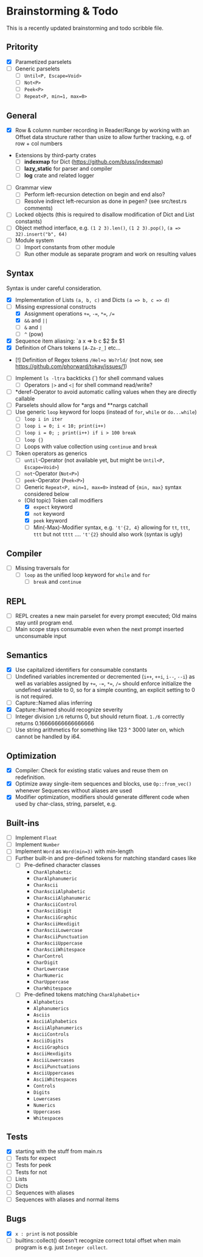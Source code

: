 # Brainstorming & Todo

This is a recently updated brainstorming and todo scribble file.

## Pritority

- [x] Parametized parselets
- [ ] Generic parselets
  - [ ] `Until<P, Escape=Void>`
  - [ ] `Not<P>`
  - [ ] `Peek<P>`
  - [ ] `Repeat<P, min=1, max=0>`

## General

- [x] Row & column number recording in Reader/Range by working with an Offset data structure rather than usize to allow further tracking, e.g. of row + col numbers
- Extensions by third-party crates
  - [ ] **indexmap** for Dict (https://github.com/bluss/indexmap)
  - [ ] **lazy_static** for parser and compiler
  - [ ] **log** crate and related logger
- [ ] Grammar view
  - [ ] Perform left-recursion detection on begin and end also?
  - [ ] Resolve indirect left-recursion as done in pegen? (see src/test.rs comments)
- [ ] Locked objects (this is required to disallow modification of Dict and List constants)
- [ ] Object method interface, e.g. `(1 2 3).len()`, `(1 2 3).pop()`, `(a => 32).insert("b", 64)`
- [ ] Module system
  - [ ] Import constants from other module
  - [ ] Run other module as separate program and work on resulting values

## Syntax

Syntax is under careful consideration.

- [x] Implementation of Lists `(a, b, c)` and Dicts `(a => b, c => d)`
- [ ] Missing expressional constructs
  - [x] Assignment operations `+=`, `-=`, `*=`, `/=`
  - [x] `&&` and `||`
  - [ ] `&` and `|`
  - [ ] `^` (pow)
- [x] Sequence item aliasing: `a x => b c $2 $x $1
- [x] Definition of Chars tokens `[A-Za-z_]` etc...
- [!] Definition of Regex tokens `/Hel+o Wo?rld/` (not now, see https://github.com/phorward/tokay/issues/1)
- [ ] Implement `ls -ltra` backticks (`) for shell command values
  - [ ] Operators `|>` and `<|` for shell command read/write?
- [ ] *deref-Operator to avoid automatic calling values when they are directly callable
- [ ] Parselets should allow for *args and **nargs catchall
- [ ] Use generic `loop` keyword for loops (instead of `for`, `while` or `do...while`)
  - [ ] `loop i in iter`
  - [ ] `loop i = 0; i < 10; print(i++)`
  - [ ] `loop i = 0; ; print(i++) if i > 100 break`
  - [ ] `loop {}`
  - [ ] Loops with value collection using `continue` and `break`
- [ ] Token operators as generics
  - [ ] `until`-Operator (not available yet, but might be `Until<P, Escape=Void>`)
  - [ ] `not`-Operator (`Not<P>`)
  - [ ] `peek`-Operator (`Peek<P>`)
  - [ ] Generic `Repeat<P, min=1, max=0>` instead of `{min, max}` syntax considered below
  - (Old topic) Token call modifiers
    - [x] `expect` keyword
    - [x] `not` keyword
    - [x] `peek` keyword
    - [ ] Min(-Max)-Modifier syntax, e.g. `'t'{2, 4}` allowing for `tt`, `ttt`, `ttt` but not `tttt` .... `'t'{2}` should also work (syntax is ugly)

## Compiler

- [ ] Missing traversals for
  - [ ] `loop` as the unified loop keyword for `while` and `for`
    - [ ] `break` and `continue`

## REPL

- [ ] REPL creates a new main parselet for every prompt executed; Old mains stay until program end.
- [ ] Main scope stays consumable even when the next prompt inserted unconsumable input

## Semantics

- [x] Use capitalized identifiers for consumable constants
- [ ] Undefined variables incremented or decremented (`i++`, `++i`, `i--`, `--i`) as well as variables assigned by `+=`, `-=`, `*=`, `/=` should enforce initialize the undefined variable to 0, so for a simple counting, an explicit setting to 0 is not required.
- [ ] Capture::Named alias inferring
- [x] Capture::Named should recognize severity
- [ ] Integer division `1/6` returns 0, but should return float. `1./6` correctly returns 0.16666666666666666
- [ ] Use string arithmetics for something like 123 ^ 3000 later on, which cannot be handled by i64.

## Optimization

- [x] Compiler: Check for existing static values and reuse them on redefinition.
- [x] Optimize away single-item sequences and blocks, use `Op::from_vec()` whenever Sequences without aliases are used
- [x] Modifier optimization, modifiers should generate different code when used by char-class, string, parselet, e.g.

## Built-ins

- [ ] Implement `Float`
- [ ] Implement `Number`
- [ ] Implement `Word` as `Word(min=3)` with min-length
- [ ] Further built-in and pre-defined tokens for matching standard cases like
  - [ ] Pre-defined character classes
    - `CharAlphabetic`
    - `CharAlphanumeric`
    - `CharAscii`
    - `CharAsciiAlphabetic`
    - `CharAsciiAlphanumeric`
    - `CharAsciiControl`
    - `CharAsciiDigit`
    - `CharAsciiGraphic`
    - `CharAsciiHexdigit`
    - `CharAsciiLowercase`
    - `CharAsciiPunctuation`
    - `CharAsciiUppercase`
    - `CharAsciiWhitespace`
    - `CharControl`
    - `CharDigit`
    - `CharLowercase`
    - `CharNumeric`
    - `CharUppercase`
    - `CharWhitespace`
  - [ ] Pre-defined tokens matching `CharAlphabetic+`
    - `Alphabetics`
    - `Alphanumerics`
    - `Asciis`
    - `AsciiAlphabetics`
    - `AsciiAlphanumerics`
    - `AsciiControls`
    - `AsciiDigits`
    - `AsciiGraphics`
    - `AsciiHexdigits`
    - `AsciiLowercases`
    - `AsciiPunctuations`
    - `AsciiUppercases`
    - `AsciiWhitespaces`
    - `Controls`
    - `Digits`
    - `Lowercases`
    - `Numerics`
    - `Uppercases`
    - `Whitespaces`

## Tests

- [x] starting with the stuff from main.rs
- [ ] Tests for expect
- [ ] Tests for peek
- [ ] Tests for not
- [ ] Lists
- [ ] Dicts
- [ ] Sequences with aliases
- [ ] Sequences with aliases and normal items

## Bugs

- [x] `x : print` is not possible
- [ ] builtins::collect() doesn't recognize correct total offset when main program is e.g. just `Integer collect`.
